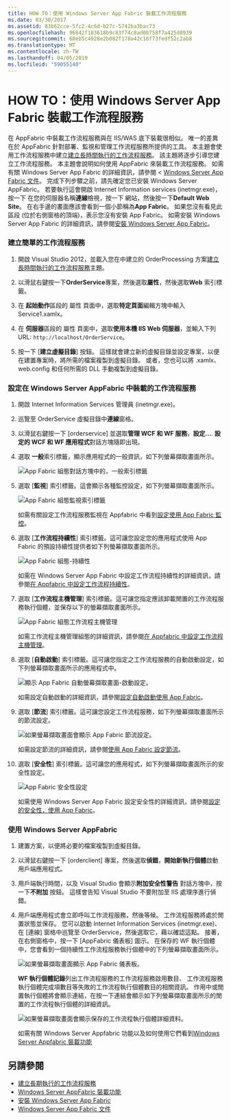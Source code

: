 ```yaml
---
title: HOW TO：使用 Windows Server App Fabric 裝載工作流程服務
ms.date: 03/30/2017
ms.assetid: 83b62cce-5fc2-4c6d-b27c-5742ba3bac73
ms.openlocfilehash: 96842f103618b9c83f74c8ad0b758f7a425d8939
ms.sourcegitcommit: 68eb5c4928e2b082f178a42c16f73fedf52c2ab8
ms.translationtype: MT
ms.contentlocale: zh-TW
ms.lasthandoff: 04/05/2019
ms.locfileid: "59055140"
---
```

# <a name="how-to-host-a-workflow-service-with-windows-server-app-fabric"></a>HOW TO：使用 Windows Server App Fabric 裝載工作流程服務
在 AppFabric 中裝載工作流程服務與在 IIS/WAS 底下裝載很相似。 唯一的差異在於 AppFabric 針對部署、監視和管理工作流程服務所提供的工具。 本主題會使用工作流程服務中建立[建立長時間執行的工作流程服務](../../../../docs/framework/wcf/feature-details/creating-a-long-running-workflow-service.md)。 該主題將逐步引導您建立工作流程服務。 本主題會說明如何使用 AppFabric 來裝載工作流程服務。 如需有關 Windows Server App Fabric 的詳細資訊，請參閱 < [Windows Server App Fabric 文件](https://go.microsoft.com/fwlink/?LinkID=193037&clcid=0x409)。 完成下列步驟之前，請先確定您已安裝 Windows Server AppFabric。  若要執行這會開啟 Internet Information services (inetmgr.exe)，按一下 在您的伺服器名稱**連線**檢視，按一下 網站，然後按一下**Default Web Site**。 在右手邊的畫面應該會看到一個小節稱為**App Fabric**。 如果您沒有看見此區段 (位於右側窗格的頂端)，表示您沒有安裝 App Fabric。 如需安裝 Windows Server App Fabric 的詳細資訊，請參閱[安裝 Windows Server App Fabric](https://go.microsoft.com/fwlink/?LinkId=193136)。  
  
### <a name="creating-a-simple-workflow-service"></a>建立簡單的工作流程服務  
  
1.  開啟 Visual Studio 2012，並載入您在中建立的 OrderProcessing 方案[建立長時間執行的工作流程服務](../../../../docs/framework/wcf/feature-details/creating-a-long-running-workflow-service.md)主題。  
  
2.  以滑鼠右鍵按一下**OrderService**專案，然後選取**屬性**，然後選取**Web**  索引標籤。  
  
3.  在 **起始動作**區段的 屬性 頁面中，選取**特定頁面**編輯方塊中輸入 Service1.xamlx。  
  
4.  在 **伺服器**區段的 屬性 頁面中，選取**使用本機 IIS Web 伺服器**，並輸入下列 URL: `http://localhost/OrderService`。  
  
5.  按一下 [**建立虛擬目錄**] 按鈕。 這樣就會建立新的虛擬目錄並設定專案，以便在建置專案時，將所需的檔案複製到虛擬目錄。  或者，您也可以將 .xamlx、web.config 和任何所需的 DLL 手動複製到虛擬目錄。  
  
### <a name="configuring-a-workflow-service-hosted-in-windows-server-app-fabric"></a>設定在 Windows Server AppFabric 中裝載的工作流程服務  
  
1.  開啟 Internet Information Services 管理員 (inetmgr.exe)。  
  
2.  巡覽至 OrderService 虛擬目錄中**連線**窗格。  
  
3.  以滑鼠右鍵按一下 [orderservice] 並選取**管理 WCF 和 WF 服務**，**設定...**. **設定的 WCF 和 WF 應用程式**對話方塊隨即出現。  
  
4.  選取 **一般**索引標籤，顯示應用程式的一般資訊，如下列螢幕擷取畫面所示。  
  
     ![App Fabric 組態對話方塊中的，一般索引標籤](../../../../docs/framework/wcf/feature-details/media/appfabricconfiguration-general.gif "AppFabricConfiguration-一般")  
  
5.  選取 [**監視**] 索引標籤。這會顯示各種監控設定，如下列螢幕擷取畫面所示。  
  
     ![App Fabric 組態監視索引標籤](../../../../docs/framework/wcf/feature-details/media/appfabricconfiguration-monitoring.gif "AppFabricConfiguration 監視")  
  
     如需有關設定工作流程服務監視在 Appfabric 中看到[設定使用 App Fabric 監控](https://go.microsoft.com/fwlink/?LinkId=193153)。  
  
6.  選取 [**工作流程持續性**] 索引標籤。這可讓您設定您的應用程式使用 App Fabric 的預設持續性提供者如下列螢幕擷取畫面所示。  
  
     ![App Fabric 組態&#45;持續性](../../../../docs/framework/wcf/feature-details/media/appfabricconfiguration-persistence.gif "AppFabricConfiguration 持續性")  
  
     如需在 Windows Server App Fabric 中設定工作流程持續性的詳細資訊，請參閱[在 Appfabric 中設定工作流程持續性](https://go.microsoft.com/fwlink/?LinkId=193148)。  
  
7.  選取 [**工作流程主機管理**] 索引標籤。這可讓您指定應該卸載閒置的工作流程服務執行個體，並保存以下的螢幕擷取畫面所示。  
  
     ![App Fabric 組態工作流程主機管理](../../../../docs/framework/wcf/feature-details/media/appfabricconfiguration-management.gif "AppFabricConfiguration 管理")  
  
     如需工作流程主機管理組態的詳細資訊，請參閱[在 Appfabric 中設定工作流程主機管理](https://go.microsoft.com/fwlink/?LinkId=193151)。  
  
8.  選取 [**自動啟動**] 索引標籤。這可讓您指定之工作流程服務的自動啟動設定，如下列螢幕擷取畫面所示的應用程式中。  
  
     ![顯示 App Fabric 自動螢幕擷取畫面&#45;啟動設定。](./media/how-to-host-a-workflow-service-with-windows-server-app-fabric/app-fabric-auto-start-configuration.gif)  
  
     如需設定自動啟動的詳細資訊，請參閱[設定自動啟動使用 App Fabric](https://go.microsoft.com/fwlink/?LinkId=193150)。  
  
9. 選取 [**節流**] 索引標籤。這可讓您設定工作流程服務，如下列螢幕擷取畫面所示的節流設定。  
  
     ![如果螢幕擷取畫面會顯示 App Fabric 節流設定。](./media/how-to-host-a-workflow-service-with-windows-server-app-fabric/app-fabric-throttling-configuration.gif)  
  
     如需設定節流的詳細資訊，請參閱[使用 App Fabric 設定節流](https://go.microsoft.com/fwlink/?LinkId=193149)。  
  
10. 選取 [**安全性**] 索引標籤。這可讓您的應用程式，如下列螢幕擷取畫面所示的安全性設定。  
  
     ![App Fabric 安全性設定](../../../../docs/framework/wcf/feature-details/media/appfabricconfiguration-security.gif "AppFabricConfiguration 安全性")  
  
     如需使用 Windows Server App Fabric 設定安全性的詳細資訊，請參閱[設定的安全性，使用 App Fabric](https://go.microsoft.com/fwlink/?LinkId=193152)。  
  
### <a name="using-windows-server-app-fabric"></a>使用 Windows Server AppFabric  
  
1.  建置方案，以便將必要的檔案複製到虛擬目錄。  
  
2.  以滑鼠右鍵按一下 [orderclient] 專案，然後選取**偵錯**，**開始新執行個體**啟動用戶端應用程式。  
  
3.  用戶端執行時間，以及 Visual Studio 會顯示**附加安全性警告** 對話方塊中，按一下**不附加** 按鈕。 這樣會告知 Visual Studio 不要附加至 IIS 處理序進行偵錯。  
  
4.  用戶端應用程式會立即呼叫工作流程服務，然後等候。 工作流程服務將處於閒置狀態並保存。 您可以啟動 Internet Information Services (inetmgr.exe)、在 [連線] 窗格中巡覽至 OrderService，然後選取它，藉以確認這點。 接著，在右側窗格中，按一下 [AppFabric 儀表板] 圖示。 在保存的 WF 執行個體中，您會看到一個持續性工作流程服務執行個體中的下列螢幕擷取畫面所示。  
  
     ![如果螢幕擷取畫面顯示 App Fabric 儀表板。](./media/how-to-host-a-workflow-service-with-windows-server-app-fabric/app-fabric-dashboard.gif)  
  
     **WF 執行個體記錄**列出工作流程服務的工作流程服務啟用數目、 工作流程服務執行個體完成項數目等失敗的工作流程執行個體數目的相關資訊。 作用中或閒置執行個體將會顯示連結，在按一下連結會顯示如下列螢幕擷取畫面所示的閒置的工作流程執行個體的詳細資訊。  
  
     ![如果螢幕擷取畫面會顯示保存的工作流程執行個體詳細資料。](./media/how-to-host-a-workflow-service-with-windows-server-app-fabric/persisted-workflow-instance-detail.gif)  
  
     如需有關 Windows Server Appfabric 功能以及如何使用它們看到[Windows Server Appfabric 裝載功能](https://go.microsoft.com/fwlink/?LinkID=193143&clcid=0x409)  
  
## <a name="see-also"></a>另請參閱
- [建立長期執行的工作流程服務](../../../../docs/framework/wcf/feature-details/creating-a-long-running-workflow-service.md)
- [Windows Server AppFabric 裝載功能](https://go.microsoft.com/fwlink/?LinkId=193143)
- [安裝 Windows Server App Fabric](https://go.microsoft.com/fwlink/?LinkId=193136)
- [Windows Server App Fabric 文件](https://go.microsoft.com/fwlink/?LinkID=193037&clcid=0x409)
